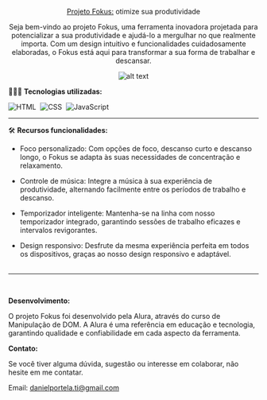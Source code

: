 <div align="center">

<a href="https://fokusdom.netlify.app/" target="_blank">Projeto Fokus:</a> otimize sua produtividade

<p>Seja bem-vindo ao projeto Fokus, uma ferramenta inovadora projetada para potencializar a sua produtividade e ajudá-lo a mergulhar no que realmente importa. Com um design intuitivo e funcionalidades cuidadosamente elaboradas, o Fokus está aqui para transformar a sua forma de trabalhar e descansar.</p>

![alt text](preview.png)</div>


👨🏼‍💻 <b>Tecnologias utilizadas:</b>

![HTML](https://img.shields.io/badge/-HTML-0D1117?style=for-the-badge&logo=html5&labelColor=0D1117)&nbsp;
![CSS](https://img.shields.io/badge/-CSS-0D1117?style=for-the-badge&logo=CSS3&logoColor=blue&labelColor=0D1117)&nbsp;
![JavaScript](https://img.shields.io/badge/-javascript-0D1117?style=for-the-badge&logo=javascript&logoColor=yellow&labelColor=0D1117)&nbsp;<hr>

🛠️ <b>Recursos funcionalidades:</b>

- Foco personalizado: Com opções de foco, descanso curto e descanso longo, o Fokus se adapta às suas necessidades de concentração e relaxamento.

- Controle de música: Integre a música à sua experiência de produtividade, alternando facilmente entre os períodos de trabalho e descanso.

- Temporizador inteligente: Mantenha-se na linha com nosso temporizador integrado, garantindo sessões de trabalho eficazes e intervalos revigorantes.

- Design responsivo: Desfrute da mesma experiência perfeita em todos os dispositivos, graças ao nosso design responsivo e adaptável.<br><br>
<hr><br>

<b>Desenvolvimento:</b>

O projeto Fokus foi desenvolvido pela Alura, através do curso de Manipulação de DOM. A Alura é uma referência em educação e tecnologia, garantindo qualidade e confiabilidade em cada aspecto da ferramenta.

<b>Contato:</b>

Se você tiver alguma dúvida, sugestão ou interesse em colaborar, não hesite em me contatar.

Email: <a href="mailto:danielportela.ti@gmail.com"> danielportela.ti@gmail.com</a> 